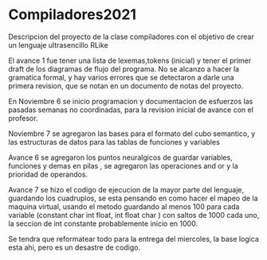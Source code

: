 # Compiladores2021
Descripcion del proyecto de la clase compiladores con el objetivo de crear un lenguaje ultrasencillo RLike

El avance 1 fue tener una lista de lexemas,tokens (inicial) y tener el primer draft de los diagramas de flujo del programa. No se alcanzo a hacer la gramatica formal, 
y hay varios errores que se detectaron a darle una primera revision, que se notan en un documento de notas del proyecto.

En Noviembre 6 se inicio programacion y documentacion de esfuerzos las pasadas semanas no coordinadas, para la revision inicial de avance con el profesor.


Noviembre 7 se agregaron las bases para el formato del cubo semantico, y las estructuras de datos para las tablas de funciones y variables


Avance 6 se agregaron los puntos neuralgicos de guardar variables, funciones y demas  en pilas , se agregaron las operaciones and or y la prioridad de operandos.

Avance 7 se hizo el codigo de ejecucion de la mayor parte del lenguaje, guardando los cuadruplos, se esta pensando en como hacer el mapeo de la maquina virtual, usando el metodo guardando al menos 100 para cada variable (constant char int float, int float char ) con saltos de 1000 cada uno, la seccion de int constante probablemente inicio en 1000.

Se tendra que reformatear todo para la entrega del miercoles, la base logica esta ahi, pero es un desastre de codigo. 